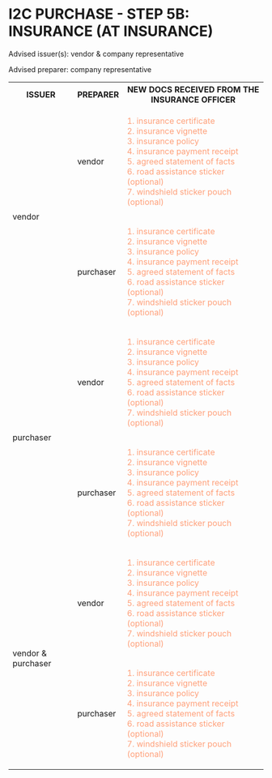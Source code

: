 # I2C PURCHASE - STEP 5B: INSURANCE (AT INSURANCE)

Advised issuer(s): vendor & company representative

Advised preparer: company representative

<table>
  <tr>
    <th>ISSUER</th>
    <th>PREPARER</th>
    <th>NEW DOCS RECEIVED FROM THE INSURANCE OFFICER</th>
  </tr>

  <tr>
    <!-- ISSUER: vendor -->
    <!-- PREPARER: vendor -->
    <td rowspan="2">vendor</td>
    <td>vendor</td>
    <td style="color: lightsalmon;">
      <ol style="padding: 0; list-style-position: inside;">
        <li>insurance certificate</li>
        <li>insurance vignette</li>
        <li>insurance policy</li>
        <li>insurance payment receipt</li>
        <li>agreed statement of facts</li>
        <li>road assistance sticker (optional)</li>
        <li>windshield sticker pouch (optional)</li>
      </ol>
    </td>
  </tr>
  <tr>
    <!-- ISSUER: vendor -->
    <!-- PREPARER: purchaser -->
    <td>purchaser</td>
    <td style="color: lightsalmon;">
      <ol style="padding: 0; list-style-position: inside;">
        <li>insurance certificate</li>
        <li>insurance vignette</li>
        <li>insurance policy</li>
        <li>insurance payment receipt</li>
        <li>agreed statement of facts</li>
        <li>road assistance sticker (optional)</li>
        <li>windshield sticker pouch (optional)</li>
      </ol>
    </td>
  </tr>

  <tr>
    <!-- ISSUER: purchaser -->
    <!-- PREPARER: vendor -->
    <td rowspan="2">purchaser</td>
    <td>vendor</td>
    <td style="color: lightsalmon;">
      <ol style="padding: 0; list-style-position: inside;">
        <li>insurance certificate</li>
        <li>insurance vignette</li>
        <li>insurance policy</li>
        <li>insurance payment receipt</li>
        <li>agreed statement of facts</li>
        <li>road assistance sticker (optional)</li>
        <li>windshield sticker pouch (optional)</li>
      </ol>
    </td>
  </tr>
  <tr>
    <!-- ISSUER: purchaser -->
    <!-- PREPARER: purchaser -->
    <td>purchaser</td>
    <td style="color: lightsalmon;">
      <ol style="padding: 0; list-style-position: inside;">
        <li>insurance certificate</li>
        <li>insurance vignette</li>
        <li>insurance policy</li>
        <li>insurance payment receipt</li>
        <li>agreed statement of facts</li>
        <li>road assistance sticker (optional)</li>
        <li>windshield sticker pouch (optional)</li>
      </ol>
    </td>
  </tr>

  <tr>
    <!-- ISSUER: vendor & purchaser -->
    <!-- PREPARER: vendor -->
    <td rowspan="2">vendor & purchaser</td>
    <td>vendor</td>
    <td style="color: lightsalmon;">
      <ol style="padding: 0; list-style-position: inside;">
        <li>insurance certificate</li>
        <li>insurance vignette</li>
        <li>insurance policy</li>
        <li>insurance payment receipt</li>
        <li>agreed statement of facts</li>
        <li>road assistance sticker (optional)</li>
        <li>windshield sticker pouch (optional)</li>
      </ol>
    </td>
  </tr>
  <tr>
    <!-- ISSUER: vendor & purchaser -->
    <!-- PREPARER: purchaser -->
    <td>purchaser</td>
    <td style="color: lightsalmon;">
      <ol style="padding: 0; list-style-position: inside;">
        <li>insurance certificate</li>
        <li>insurance vignette</li>
        <li>insurance policy</li>
        <li>insurance payment receipt</li>
        <li>agreed statement of facts</li>
        <li>road assistance sticker (optional)</li>
        <li>windshield sticker pouch (optional)</li>
      </ol>
    </td>
  </tr>
</table>
